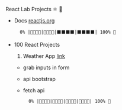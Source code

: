 React Lab Projects ⚛ 📌

- Docs [reactjs.org](https://reactjs.org/)

        0% |🔹🔹🔹🔹|🔹🔹🔹🔹|⬛️⬛️⬛️⬛️|⬛️⬛️⬛️⬛️| 100% 🏁

- 100 React Projects

  1. Weather App [link](https://www.youtube.com/watch?v=204C9yNeOYI)

    - grab inputs in form
    - api bootstrap
    - fetch api

            0% |🔹🔹🔹🔹|🔹🔹🔹🔹|🔹🔹🔹🔹|🔹🔹🔹🔹| 100% 🏁

